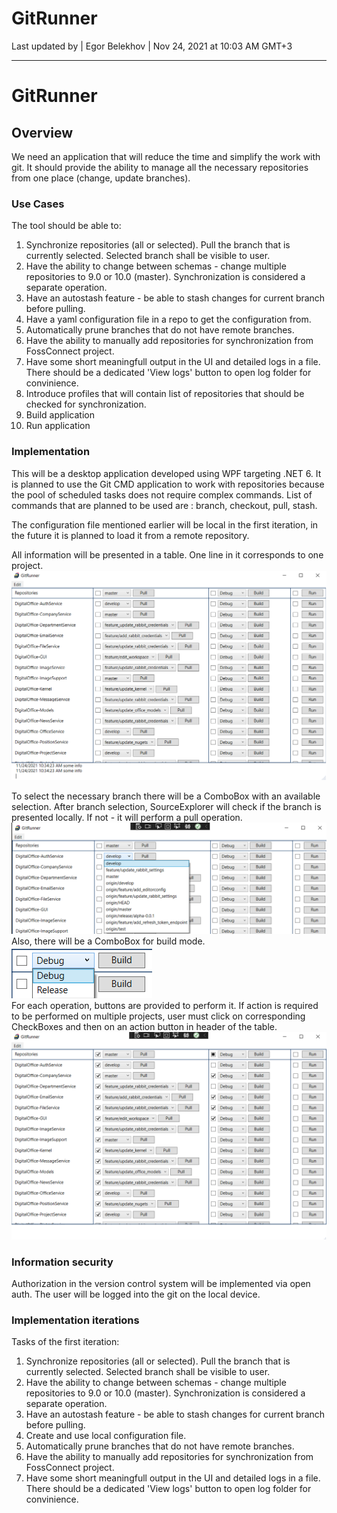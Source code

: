 # GitRunner
Last updated by | Egor Belekhov | Nov 24, 2021 at 10:03 AM GMT+3
***

# GitRunner

## Overview

We need an application that will reduce the time and simplify the work with git. It should provide the ability to manage all the necessary repositories from one place (change, update branches).

### Use Cases

The tool should be able to:

1. Synchronize repositories (all or selected). Pull the branch that is currently selected. Selected branch shall be visible to user.
2. Have the ability to change between schemas - change multiple repositories to 9.0 or 10.0 (master). Synchronization is considered a separate operation.
3. Have an autostash feature - be able to stash changes for current branch before pulling.
4. Have a yaml configuration file in a repo to get the configuration from.
5. Automatically prune branches that do not have remote branches.
6. Have the ability to manually add repositories for synchronization from FossConnect project.
7. Have some short meaningfull output in the UI and detailed logs in a file. There should be a dedicated 'View logs' button to open log folder for convinience.
8. Introduce profiles that will contain list of repositories that should be checked for synchronization.
9. Build application
10. Run application

### Implementation

This will be a desktop application developed using WPF targeting .NET 6. It is planned to use the Git CMD application to work with repositories because the pool of scheduled tasks does not require complex commands. List of commands that are planned to be used are : branch, checkout, pull, stash.

The configuration file mentioned earlier will be local in the first iteration, in the future it is planned to load it from a remote repository. 

All information will be presented in a table. One line in it corresponds to one project. 
![Image alt](https://github.com/BelehovEgor/FossHelperUI/raw/design/Images/fulltable.png)

To select the necessary branch there will be a ComboBox with an available selection. 
After branch selection, SourceExplorer will check if the branch is presented locally. 
If not - it will perform a pull operation.
![Image alt](https://github.com/BelehovEgor/FossHelperUI/raw/design/Images/branchselection.png)
Also, there will be a ComboBox for build mode. <br />
![Image alt](https://github.com/BelehovEgor/FossHelperUI/raw/design/Images/buildmode.png)  <br />
For each operation, buttons are provided to perform it. If action is required to be performed on multiple projects, user must click on corresponding CheckBoxes and then on an action button in header of the table.
![Image alt](https://github.com/BelehovEgor/FossHelperUI/raw/design/Images/choosing.PNG)

### Information security

Authorization in the version control system will be implemented via open auth. The user will be logged into the git on the local device.

### Implementation iterations

Tasks of the first iteration:
1. Synchronize repositories (all or selected). Pull the branch that is currently selected. Selected branch shall be visible to user.
2. Have the ability to change between schemas - change multiple repositories to 9.0 or 10.0 (master). Synchronization is considered a separate operation.
3. Have an autostash feature - be able to stash changes for current branch before pulling.
4. Create and use local configuration file.
5. Automatically prune branches that do not have remote branches.
6. Have the ability to manually add repositories for synchronization from FossConnect project.
7. Have some short meaningfull output in the UI and detailed logs in a file. There should be a dedicated 'View logs' button to open log folder for convinience.